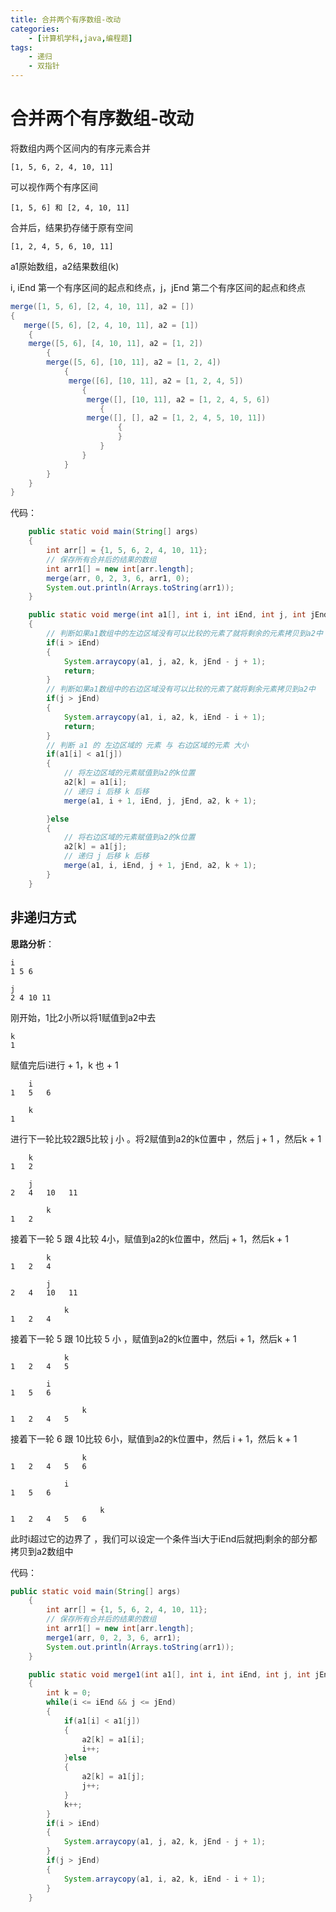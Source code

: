 ```yaml
---
title: 合并两个有序数组-改动
categories:
    - [计算机学科,java,编程题]
tags:
    - 递归
    - 双指针
---
```


# 合并两个有序数组-改动

将数组内两个区间内的有序元素合并

```
[1, 5, 6, 2, 4, 10, 11]
```

可以视作两个有序区间

```
[1, 5, 6] 和 [2, 4, 10, 11]
```

合并后，结果扔存储于原有空间

```
[1, 2, 4, 5, 6, 10, 11]
```

a1原始数组，a2结果数组(k)

i, iEnd 第一个有序区间的起点和终点，j，jEnd 第二个有序区间的起点和终点

```java
merge([1, 5, 6], [2, 4, 10, 11], a2 = [])
{
   merge([5, 6], [2, 4, 10, 11], a2 = [1])
	{
   	merge([5, 6], [4, 10, 11], a2 = [1, 2])
		{
      	merge([5, 6], [10, 11], a2 = [1, 2, 4])
			{
         	 merge([6], [10, 11], a2 = [1, 2, 4, 5])
				{
            	 merge([], [10, 11], a2 = [1, 2, 4, 5, 6])
					{
               	 merge([], [], a2 = [1, 2, 4, 5, 10, 11])
						{
						}
					}
				}
			}
		}
	}
}
```

代码：

```java
    public static void main(String[] args)
    {
        int arr[] = {1, 5, 6, 2, 4, 10, 11};
        // 保存所有合并后的结果的数组
        int arr1[] = new int[arr.length];
        merge(arr, 0, 2, 3, 6, arr1, 0);
        System.out.println(Arrays.toString(arr1));
    }

    public static void merge(int a1[], int i, int iEnd, int j, int jEnd, int a2[], int k)
    {
        // 判断如果a1数组中的左边区域没有可以比较的元素了就将剩余的元素拷贝到a2中
        if(i > iEnd)
        {
            System.arraycopy(a1, j, a2, k, jEnd - j + 1);
            return;
        }
        // 判断如果a1数组中的右边区域没有可以比较的元素了就将剩余元素拷贝到a2中
        if(j > jEnd)
        {
            System.arraycopy(a1, i, a2, k, iEnd - i + 1);
            return;
        }
        // 判断 a1 的 左边区域的 元素 与 右边区域的元素 大小
        if(a1[i] < a1[j])
        {
            // 将左边区域的元素赋值到a2的k位置
            a2[k] = a1[i];
            // 递归 i 后移 k 后移
            merge(a1, i + 1, iEnd, j, jEnd, a2, k + 1);

        }else
        {
            // 将右边区域的元素赋值到a2的k位置
            a2[k] = a1[j];
            // 递归 j 后移 k 后移
            merge(a1, i, iEnd, j + 1, jEnd, a2, k + 1);
        }
    }
```

## 非递归方式

**思路分析**：

```
i
1 5 6
```



```
j
2 4 10 11
```

刚开始，1比2小所以将1赋值到a2中去

```
k
1
```

赋值完后i进行 + 1，k 也 + 1

```
	i
1	5	6

	k
1
```

进行下一轮比较2跟5比较 j 小 。将2赋值到a2的k位置中 ，然后 j + 1 ，然后k + 1

```
	k
1	2

	j
2	4	10	 11

		k
1	2
```

接着下一轮 5 跟 4比较 4小，赋值到a2的k位置中，然后j + 1，然后k + 1

```
		k
1	2	4

		j
2	4	10	 11

			k
1	2	4
```

接着下一轮 5 跟 10比较 5 小 ，赋值到a2的k位置中，然后i + 1，然后k + 1

```
			k
1	2	4	5

		i
1	5	6

				k
1	2	4	5
```

接着下一轮 6 跟 10比较 6小，赋值到a2的k位置中，然后 i + 1，然后 k + 1

```
				k
1	2	4	5	6

			i
1	5	6

					k
1	2	4	5	6
```

此时i超过它的边界了 ，我们可以设定一个条件当i大于iEnd后就把j剩余的部分都拷贝到a2数组中

代码：

```java
public static void main(String[] args)
    {
        int arr[] = {1, 5, 6, 2, 4, 10, 11};
        // 保存所有合并后的结果的数组
        int arr1[] = new int[arr.length];
        merge1(arr, 0, 2, 3, 6, arr1);
        System.out.println(Arrays.toString(arr1));
    }

    public static void merge1(int a1[], int i, int iEnd, int j, int jEnd, int a2[])
    {
        int k = 0;
        while(i <= iEnd && j <= jEnd)
        {
            if(a1[i] < a1[j])
            {
                a2[k] = a1[i];
                i++;
            }else
            {
                a2[k] = a1[j];
                j++;
            }
            k++;
        }
        if(i > iEnd)
        {
            System.arraycopy(a1, j, a2, k, jEnd - j + 1);
        }
        if(j > jEnd)
        {
            System.arraycopy(a1, i, a2, k, iEnd - i + 1);
        }
    }
```

